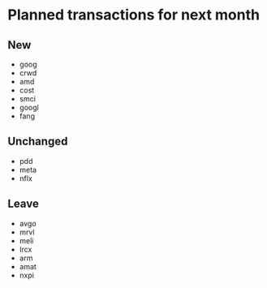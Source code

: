 # Planned transactions for next month

## New
+ goog
+ crwd
+ amd
+ cost
+ smci
+ googl
+ fang
## Unchanged
* pdd
* meta
* nflx
## Leave
- avgo
- mrvl
- meli
- lrcx
- arm
- amat
- nxpi